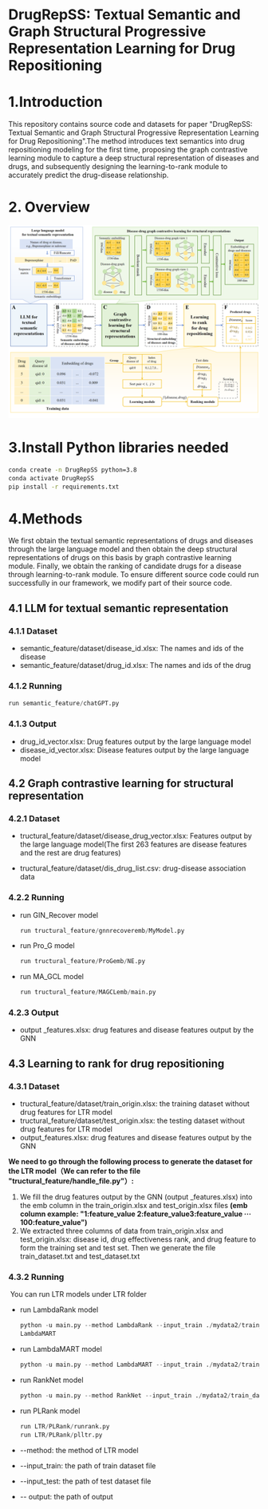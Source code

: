 # DrugRepSS: Textual Semantic and Graph Structural Progressive Representation Learning for Drug Repositioning

# 1.Introduction

This repository contains source code and datasets for paper "DrugRepSS: Textual Semantic and Graph Structural Progressive Representation Learning for Drug Repositioning".The method introduces text semantics into drug repositioning modeling for the first time, proposing the graph contrastive learning module to capture a deep structural representation of diseases and drugs, and subsequently designing the learning-to-rank module to accurately predict the drug-disease relationship.

# 2. Overview

![image](https://github.com/2020MEAI/DrugRepSS/blob/master/framework_img.png)

# 3.Install Python libraries needed

```bash
conda create -n DrugRepSS python=3.8
conda activate DrugRepSS
pip install -r requirements.txt
```

# 4.Methods

We first obtain the textual semantic representations of drugs and diseases through the large language model and then obtain the deep structural representations of drugs on this basis by graph contrastive learning module. Finally, we obtain the ranking of candidate drugs for a disease through  learning-to-rank module. To ensure different source code could run successfully in our framework, we modify part of their source code.

## 4.1 LLM for textual semantic representation

### 4.1.1 Dataset

- semantic_feature/dataset/disease_id.xlsx: The names and ids of the disease
- semantic_feature/dataset/drug_id.xlsx: The names and ids of the drug

### 4.1.2 Running

```python
run semantic_feature/chatGPT.py
```

### 4.1.3 Output

- drug_id_vector.xlsx: Drug features output by the large language model
- disease_id_vector.xlsx: Disease features output by the large language model

## 4.2 Graph contrastive learning for structural representation 

### 4.2.1 Dataset

- tructural_feature/dataset/disease_drug_vector.xlsx: Features output by the large language model(The first 263 features are disease features and the rest are drug features)

- tructural_feature/dataset/dis_drug_list.csv: drug-disease association data 

### 4.2.2 Running

- run GIN_Recover model

  ```python
  run tructural_feature/gnnrecoveremb/MyModel.py
  ```

- run Pro_G model 

  ```python
  run tructural_feature/ProGemb/NE.py
  ```

- run MA_GCL model

  ```python
  run tructural_feature/MAGCLemb/main.py
  ```

### 4.2.3 Output

- output _features.xlsx: drug features and disease features output by the GNN

## 4.3  Learning to rank for drug repositioning

### 4.3.1 Dataset

- tructural_feature/dataset/train_origin.xlsx: the training dataset without drug features for LTR model
- tructural_feature/dataset/test_origin.xlsx: the testing dataset without drug features for LTR model
- output_features.xlsx: drug features and disease features output by the GNN

**We need to go through the following process to generate the dataset for the LTR model（We can refer to the file "tructural_feature/handle_file.py"）:**

1. We fill the drug features output by the GNN (output _features.xlsx) into the emb column in the train_origin.xlsx and test_origin.xlsx files **(emb column example: "1:feature_value 2:feature_value3:feature_value   ···  100:feature_value")**
2. We extracted three columns of data from train_origin.xlsx and test_origin.xlsx: disease id, drug effectiveness rank, and drug feature to form the training set and test set. Then we generate the file train_dataset.txt and test_dataset.txt

### 4.3.2 Running

​	You can run LTR models under LTR folder

- run LambdaRank model

  ```python
  python -u main.py --method LambdaRank --input_train ./mydata2/train_dataset.txt --input_test ./mydata2/test_dataset.txt --output ./resultdata/LambRank/example_LambRank_1v5.txt
  LambdaMART
  ```

- run LambdaMART model 

  ```python
  python -u main.py --method LambdaMART --input_train ./mydata2/train_dataset.txt --input_test ./mydata2/test_datset.txt --lr_LM 0.001 --output ./resultdata/LambdaMart/example_LambdaMART_1v5.txt
  ```

- run RankNet model

  ```python
  python -u main.py --method RankNet --input_train ./mydata2/train_dataset.txt --input_test ./mydata2/test_dataset.txt --output ./resultdata/example_rankNet_ran_1v1.txt
  ```

- run PLRank model

  ```python
  run LTR/PLRank/runrank.py
  run LTR/PLRank/plltr.py
  ```
  
- --method: the method of LTR model
- --input_train: the path of train dataset file
- --input_test: the path of test dataset file
- -- output: the path of output